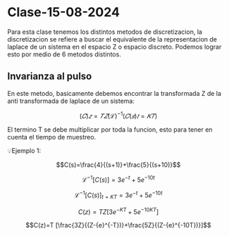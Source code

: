 # Clase-15-08-2024

Para esta clase tenemos los distintos metodos de discretizacion, la discretizacion se refiere a buscar el equivalente de la representacion de laplace de un sistema en el espacio Z o espacio discreto. Podemos lograr esto por medio de 6 metodos distintos.

## Invarianza al pulso
En este metodo, basicamente debemos encontrar la transformada Z de la anti transformada de laplace de un sistema:

$$(𝐶)𝑧 =𝑇𝑍{(ℒ)^{-1}(𝐶(𝑠)}𝑡=𝐾𝑇)$$

El termino T se debe multiplicar por toda la funcion, esto para tener en cuenta el tiempo de muestreo.

💡Ejemplo 1: 

$$C(s)=\frac{4}{(s+1)}+\frac{5}{(s+10)}$$

$$ℒ^{-1}[C(s)]={3e}^{-t}+{5e}^{-10t}$$

$$ℒ^{-1}[C(s)]_{t=KT}={3e}^{-t}+{5e}^{-10t}$$

$$C(z)=T Z[{3e}^{-KT}+{5e}^{-10KT}]$$

$$C(z)=T [\frac{3Z}{(Z-{e}^{-T})}+\frac{5Z}{(Z-{e}^{-10T})}]$$

